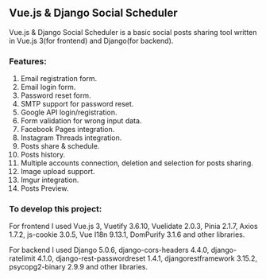 ## Vue.js & Django Social Scheduler

Vue.js & Django Social Scheduler is a basic social posts sharing tool written in Vue.js 3(for frontend) and Django(for backend).

### Features:
1. Email registration form.
2. Email login form.
3. Password reset form.
4. SMTP support for password reset.
5. Google API login/registration.
6. Form validation for wrong input data.
7. Facebook Pages integration.
8. Instagram Threads integration.
9. Posts share & schedule.
10. Posts history.
11. Multiple accounts connection, deletion and selection for posts sharing.
12. Image upload support.
13. Imgur integration.
14. Posts Preview.

### To develop this project:

For frontend I used Vue.js 3, Vuetify 3.6.10, Vuelidate 2.0.3, Pinia 2.1.7, Axios 1.7.2, js-cookie 3.0.5, Vue I18n 9.13.1, DomPurify 3.1.6 and other libraries.

For backend I used Django 5.0.6, django-cors-headers 4.4.0, django-ratelimit 4.1.0, django-rest-passwordreset 1.4.1, djangorestframework  3.15.2, psycopg2-binary  2.9.9 and other libraries.
